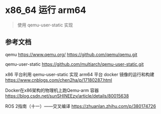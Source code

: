 # x86_64 运行 arm64
> 使用 qemu-user-static 实现

## 参考文档
qemu
    https://www.qemu.org/
    https://github.com/qemu/qemu.git

qemu-user-static
    https://github.com/multiarch/qemu-user-static.git

x86 平台利用 qemu-user-static 实现 arm64 平台 docker 镜像的运行和构建
https://www.cnblogs.com/chen2ha/p/17180287.html

Docker在x86架构的物理机上跑Qemu-arm 容器
https://blog.csdn.net/sunSHINEEzy/article/details/80015638


ROS 2指南（十一）——交叉编译
https://zhuanlan.zhihu.com/p/380174726
